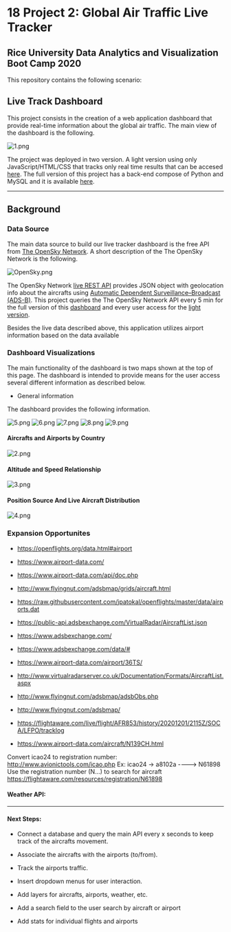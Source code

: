 # 18 Project 2: Global Air Traffic Live Tracker


## Rice University Data Analytics and Visualization Boot Camp 2020


This repository contains the following scenario:
 

## Live Track Dashboard

This project consists in the creation of a web application dashboard that provide real-time information about the global air traffic. The main view of the dashboard is the following.

![1.png](Resources/Images/1.png)

The project was deployed in two version. A light version using only JavaScript/HTML/CSS that tracks only real time results that can be accesed [here](https://gpivaro.github.io/Project_2/). The full version of this project has a back-end compose of Python and MySQL and it is available [here](https://airtraffic-live.herokuapp.com/).
 
 ---

## Background

### Data Source

The main data source to build our live tracker dashboard is the free API from [The OpenSky Network](https://opensky-network.org/). A short description of the The OpenSky Network is the following.

![OpenSky.png](Resources/OpenSky.png)

The OpenSky Network [live REST API](https://opensky-network.org/api) provides JSON object with geolocation info about the aircrafts using [Automatic Dependent Surveillance–Broadcast (ADS-B)](https://en.wikipedia.org/wiki/Automatic_Dependent_Surveillance%E2%80%93Broadcast). This project queries the The OpenSky Network API every 5 min for the full version of this [dashboard](https://airtraffic-live.herokuapp.com/) and every user access for the [light version](https://airtraffic-live.herokuapp.com/).

Besides the live data described above, this application utilizes airport information based on the data available 


### Dashboard Visualizations

The main functionality of the dashboard is two maps shown at the top of this page. The dashboard is intended to provide means for the user access several different information as described below.

* General information

The dashboard provides the following information. 

![5.png](Resources/Images/5.png)
![6.png](Resources/Images/6.png)
![7.png](Resources/Images/7.png)
![8.png](Resources/Images/8.png)
![9.png](Resources/Images/9.png)

#### Aircrafts and Airports by Country

![2.png](Resources/Images/2.png)

#### Altitude and Speed Relationship

![3.png](Resources/Images/3.png)

#### Position Source And Live Aircraft Distribution

![4.png](Resources/Images/4.png)




### Expansion Opportunites

* https://openflights.org/data.html#airport

* https://www.airport-data.com/

* https://www.airport-data.com/api/doc.php

* http://www.flyingnut.com/adsbmap/grids/aircraft.html

* https://raw.githubusercontent.com/jpatokal/openflights/master/data/airports.dat

* https://public-api.adsbexchange.com/VirtualRadar/AircraftList.json

* https://www.adsbexchange.com/

* https://www.adsbexchange.com/data/#

* https://www.airport-data.com/airport/36TS/

* http://www.virtualradarserver.co.uk/Documentation/Formats/AircraftList.aspx

* http://www.flyingnut.com/adsbmap/adsbObs.php

* http://www.flyingnut.com/adsbmap/

* https://flightaware.com/live/flight/AFR853/history/20201201/2115Z/SOCA/LFPO/tracklog

* https://www.airport-data.com/aircraft/N139CH.html


Convert icao24 to registration number:
http://www.avionictools.com/icao.php
Ex: icao24 -> a8102a  ---->  N61898
Use the registration number (N...) to search for aircraft
https://flightaware.com/resources/registration/N61898




#### Weather API:




---

#### Next Steps:

* Connect a database and query the main API every x seconds to keep track of the aircrafts movement.

* Associate the aircrafts with the airports (to/from).

* Track the airports traffic.

* Insert dropdown menus for user interaction.

* Add layers for aircrafts, airports, weather, etc.

* Add a search field to the user search by aircraft or airport

* Add stats for individual flights and airports



